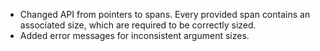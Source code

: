 - Changed API from pointers to spans. Every provided span contains an associated size, which are required to be correctly sized.
- Added error messages for inconsistent argument sizes.

